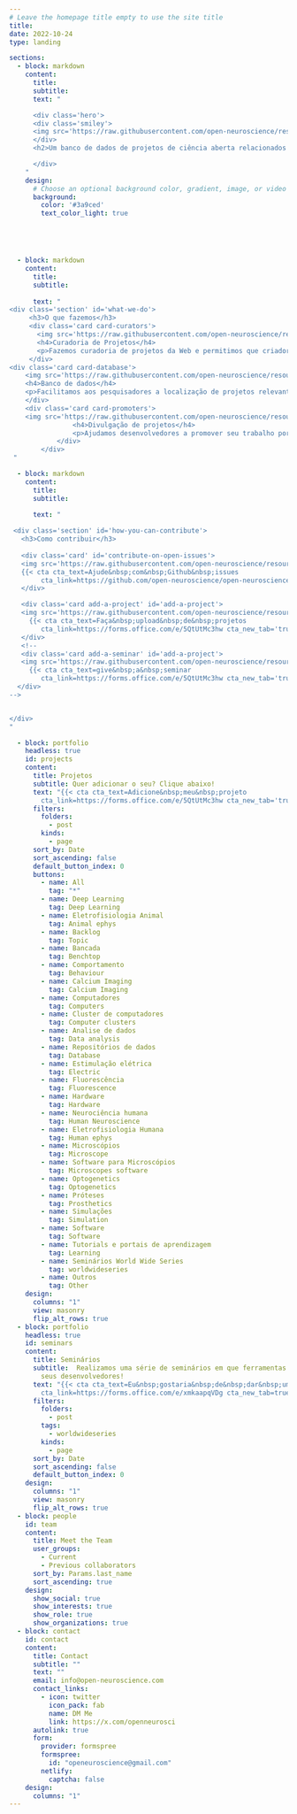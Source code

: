 ```yaml
---
# Leave the homepage title empty to use the site title
title:
date: 2022-10-24
type: landing

sections:
  - block: markdown
    content:
      title:
      subtitle:
      text: "      

      <div class='hero'>
      <div class='smiley'>
      <img src='https://raw.githubusercontent.com/open-neuroscience/resources/master/images/on-logo-lightBlue.svg' alt=''>
      </div>
      <h2>Um banco de dados de projetos de ciência aberta relacionados a neurociência</h2>

      </div>
    "
    design:
      # Choose an optional background color, gradient, image, or video
      background:
        color: '#3a9ced'
        text_color_light: true





  - block: markdown
    content:
      title:
      subtitle:
      
      text: "
<div class='section' id='what-we-do'>
     <h3>O que fazemos</h3>
     <div class='card card-curators'>
       <img src='https://raw.githubusercontent.com/open-neuroscience/resources/master/images/img-library-light.svg' alt=''>
       <h4>Curadoria de Projetos</h4>
       <p>Fazemos curadoria de projetos da Web e permitimos que criadores registrem seus próprios</p>
     </div>
<div class='card card-database'>
    <img src='https://raw.githubusercontent.com/open-neuroscience/resources/master/images/img-search-light.svg' alt=''>
    <h4>Banco de dados</h4>
    <p>Facilitamos aos pesquisadores a localização de projetos relevantes para ajudar em seus estudos</p>
    </div>
    <div class='card card-promoters'>
    <img src='https://raw.githubusercontent.com/open-neuroscience/resources/master/images/img-promote-light.svg' alt=''>
                <h4>Divulgação de projetos</h4>
                <p>Ajudamos desenvolvedores a promover seu trabalho por meio de nossa rede</p>
            </div>
        </div>
 "

  - block: markdown
    content:
      title:
      subtitle:
      
      text: "

 <div class='section' id='how-you-can-contribute'>
   <h3>Como contribuir</h3>
   
   <div class='card' id='contribute-on-open-issues'>
   <img src='https://raw.githubusercontent.com/open-neuroscience/resources/master/images/img-contribute-light.svg' alt=''>
   {{< cta cta_text=Ajude&nbsp;com&nbsp;Github&nbsp;issues
        cta_link=https://github.com/open-neuroscience/open-neuroscience.github.io/issues cta_new_tab='true' >}}
   </div>

   <div class='card add-a-project' id='add-a-project'>
   <img src='https://raw.githubusercontent.com/open-neuroscience/resources/master/images/img-addProject-light.svg' alt=''>
     {{< cta cta_text=Faça&nbsp;upload&nbsp;de&nbsp;projetos
        cta_link=https://forms.office.com/e/5QtUtMc3hw cta_new_tab='true' >}}
   </div>
   <!--
   <div class='card add-a-seminar' id='add-a-project'>
   <img src='https://raw.githubusercontent.com/open-neuroscience/resources/master/images/img-addProject-light.svg' alt=''>
     {{< cta cta_text=give&nbsp;a&nbsp;seminar
        cta_link=https://forms.office.com/e/5QtUtMc3hw cta_new_tab='true' >}}
  </div>
-->


</div>
"

  - block: portfolio
    headless: true
    id: projects
    content:
      title: Projetos
      subtitle: Quer adicionar o seu? Clique abaixo!
      text: "{{< cta cta_text=Adicione&nbsp;meu&nbsp;projeto
        cta_link=https://forms.office.com/e/5QtUtMc3hw cta_new_tab='true' >}}"
      filters:
        folders:
          - post
        kinds:
          - page
      sort_by: Date
      sort_ascending: false
      default_button_index: 0
      buttons:
        - name: All
          tag: "*"
        - name: Deep Learning
          tag: Deep Learning
        - name: Eletrofisiologia Animal
          tag: Animal ephys
        - name: Backlog
          tag: Topic
        - name: Bancada
          tag: Benchtop
        - name: Comportamento
          tag: Behaviour
        - name: Calcium Imaging
          tag: Calcium Imaging
        - name: Computadores
          tag: Computers
        - name: Cluster de computadores
          tag: Computer clusters
        - name: Analise de dados
          tag: Data analysis
        - name: Repositórios de dados
          tag: Database
        - name: Estimulação elétrica
          tag: Electric
        - name: Fluorescência
          tag: Fluorescence
        - name: Hardware
          tag: Hardware
        - name: Neurociência humana
          tag: Human Neuroscience
        - name: Eletrofisiologia Humana
          tag: Human ephys
        - name: Microscópios
          tag: Microscope
        - name: Software para Microscópios
          tag: Microscopes software
        - name: Optogenetics
          tag: Optogenetics
        - name: Próteses
          tag: Prosthetics
        - name: Simulações
          tag: Simulation
        - name: Software
          tag: Software
        - name: Tutorials e portais de aprendizagem
          tag: Learning
        - name: Seminários World Wide Series
          tag: worldwideseries
        - name: Outros
          tag: Other
    design:
      columns: "1"
      view: masonry
      flip_alt_rows: true
  - block: portfolio
    headless: true
    id: seminars
    content:
      title: Seminários
      subtitle:  Realizamos uma série de seminários em que ferramentas e métodos podem ser apresentados por
        seus desenvolvedores!
      text: "{{< cta cta_text=Eu&nbsp;gostaria&nbsp;de&nbsp;dar&nbsp;uma&nbsp;palestra&nbsp;sobre&nbsp;o&nbsp;meu&nbsp;projeto 
        cta_link=https://forms.office.com/e/xmkaapqVDg cta_new_tab=true >}}"
      filters:
        folders:
          - post
        tags:
          - worldwideseries
        kinds:
          - page
      sort_by: Date
      sort_ascending: false
      default_button_index: 0
    design:
      columns: "1"
      view: masonry
      flip_alt_rows: true
  - block: people
    id: team
    content:
      title: Meet the Team
      user_groups:
        - Current
        - Previous collaborators
      sort_by: Params.last_name
      sort_ascending: true
    design:
      show_social: true
      show_interests: true
      show_role: true
      show_organizations: true
  - block: contact
    id: contact
    content:
      title: Contact
      subtitle: ""
      text: ""
      email: info@open-neuroscience.com
      contact_links:
        - icon: twitter
          icon_pack: fab
          name: DM Me
          link: https://x.com/openneurosci
      autolink: true
      form:
        provider: formspree
        formspree:
          id: "openeuroscience@gmail.com"
        netlify:
          captcha: false
    design:
      columns: "1"
---
```

